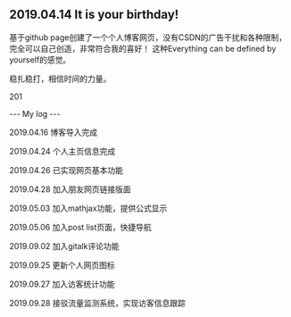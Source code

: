 ## 2019.04.14 It is your birthday!

基于github page创建了一个个人博客网页，没有CSDN的广告干扰和各种限制，完全可以自己创造，非常符合我的喜好！
这种Everything can be defined by yourself的感觉。

稳扎稳打，相信时间的力量。

201

--- My log ---

2019.04.16 博客导入完成

2019.04.24 个人主页信息完成

2019.04.26 已实现网页基本功能

2019.04.28 加入朋友网页链接版面

2019.05.03 加入mathjax功能，提供公式显示

2019.05.06 加入post list页面，快捷导航

2019.09.02 加入gitalk评论功能

2019.09.25 更新个人网页图标

2019.09.27 加入访客统计功能

2019.09.28 接驳流量监测系统，实现访客信息跟踪

